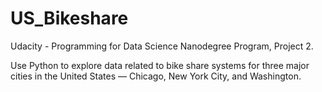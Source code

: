 # US_Bikeshare
Udacity - Programming for Data Science Nanodegree Program, Project 2.

Use Python to explore data related to bike share systems for three major cities in the United States — Chicago, New York City, and Washington.
